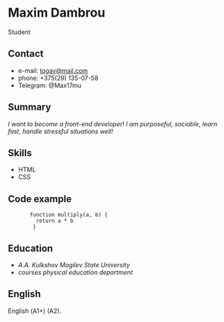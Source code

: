 # Maxim Dambrou

  Student

## Contact

  * e-mail: togav@mail.com
  * phone: +375(29) 135-07-58
  * Telegram: @Max17mu

## Summary

  *I want to become a front-end developer! I am purposeful, sociable, learn fast, handle stressful situations well!*

## Skills 

  * HTML
  * CSS


## Code example
```
       function multiply(a, b) {
         return a * b
        }
```
## Education

  * *A.A. Kulkshov Mogilev State University*
  * *courses physical education department*

## English

  English (А1+) (A2).
